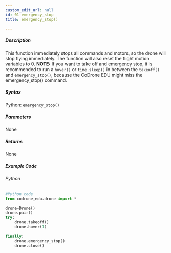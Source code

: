 ```yaml
---
custom_edit_url: null
id: 01-emergency_stop
title: emergency_stop()

---
```


##### Description

This function immediately stops all commands and motors, so the drone will stop flying immediately. The function will also reset the flight motion variables to 0. **NOTE:** If you want to take off and emergency stop, it is recommended to run a ```hover()``` or ```time.sleep()``` in between the ```takeoff()``` and ```emergency_stop()```, because the CoDrone EDU might miss the emergency_stop() command.


##### Syntax
Python: ```emergency_stop()```

##### Parameters

None

##### Returns

None

##### Example Code
###### Python
```python
#Python code
from codrone_edu.drone import *

drone=Drone()
drone.pair()
try:
    drone.takeoff()
    drone.hover(1)

finally:
    drone.emergency_stop()
    drone.close()
```